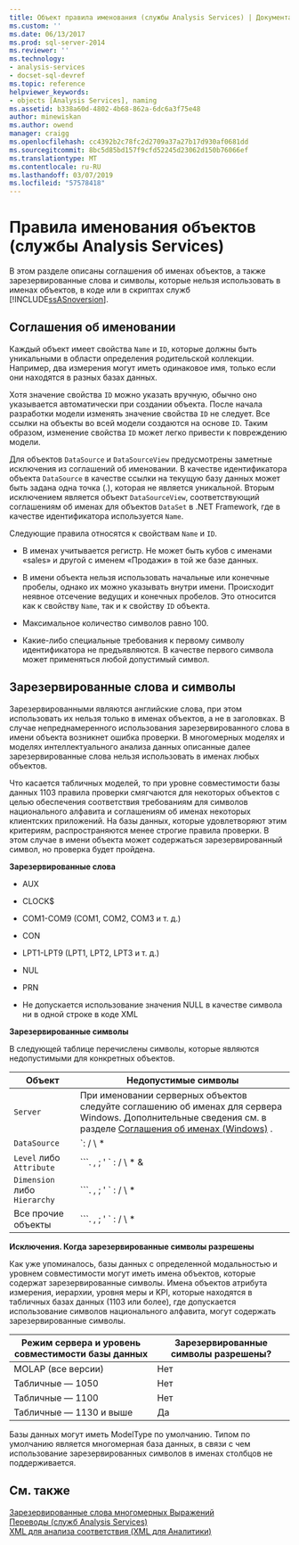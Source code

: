 ```yaml
---
title: Объект правила именования (службы Analysis Services) | Документация Майкрософт
ms.custom: ''
ms.date: 06/13/2017
ms.prod: sql-server-2014
ms.reviewer: ''
ms.technology:
- analysis-services
- docset-sql-devref
ms.topic: reference
helpviewer_keywords:
- objects [Analysis Services], naming
ms.assetid: b338a60d-4802-4b68-862a-6dc6a3f75e48
author: minewiskan
ms.author: owend
manager: craigg
ms.openlocfilehash: cc4392b2c78fc2d2709a37a27b17d930af0681dd
ms.sourcegitcommit: 8bc5d85bd157f9cfd52245d23062d150b76066ef
ms.translationtype: MT
ms.contentlocale: ru-RU
ms.lasthandoff: 03/07/2019
ms.locfileid: "57578418"
---
```

# <a name="object-naming-rules-analysis-services"></a>Правила именования объектов (службы Analysis Services)
  В этом разделе описаны соглашения об именах объектов, а также зарезервированные слова и символы, которые нельзя использовать в именах объектов, в коде или в скриптах служб [!INCLUDE[ssASnoversion](../../../includes/ssasnoversion-md.md)].  
  
##  <a name="bkmk_Names"></a> Соглашения об именовании  
 Каждый объект имеет свойства `Name` и `ID`, которые должны быть уникальными в области определения родительской коллекции. Например, два измерения могут иметь одинаковое имя, только если они находятся в разных базах данных.  
  
 Хотя значение свойства `ID` можно указать вручную, обычно оно указывается автоматически при создании объекта. После начала разработки модели изменять значение свойства `ID` не следует. Все ссылки на объекты во всей модели создаются на основе `ID`. Таким образом, изменение свойства `ID` может легко привести к повреждению модели.  
  
 Для объектов `DataSource` и `DataSourceView` предусмотрены заметные исключения из соглашений об именовании. В качестве идентификатора объекта `DataSource` в качестве ссылки на текущую базу данных может быть задана одна точка (.), которая не является уникальной. Вторым исключением является объект `DataSourceView`, соответствующий соглашениям об именах для объектов `DataSet` в .NET Framework, где в качестве идентификатора используется `Name`.  
  
 Следующие правила относятся к свойствам `Name` и `ID`.  
  
-   В именах учитывается регистр. Не может быть кубов с именами «sales» и другой с именем «Продажи» в той же базе данных.  
  
-   В имени объекта нельзя использовать начальные или конечные пробелы, однако их можно указывать внутри имени. Происходит неявное отсечение ведущих и конечных пробелов. Это относится как к свойству `Name`, так и к свойству `ID` объекта.  
  
-   Максимальное количество символов равно 100.  
  
-   Какие-либо специальные требования к первому символу идентификатора не предъявляются. В качестве первого символа может применяться любой допустимый символ.  
  
##  <a name="bkmk_reserved"></a> Зарезервированные слова и символы  
 Зарезервированными являются английские слова, при этом использовать их нельзя только в именах объектов, а не в заголовках. В случае непреднамеренного использования зарезервированного слова в имени объекта возникнет ошибка проверки. В многомерных моделях и моделях интеллектуального анализа данных описанные далее зарезервированные слова нельзя использовать в именах любых объектов.  
  
 Что касается табличных моделей, то при уровне совместимости базы данных 1103 правила проверки смягчаются для некоторых объектов с целью обеспечения соответствия требованиям для символов национального алфавита и соглашениям об именах некоторых клиентских приложений. На базы данных, которые удовлетворяют этим критериям, распространяются менее строгие правила проверки. В этом случае в имени объекта может содержаться зарезервированный символ, но проверка будет пройдена.  
  
 **Зарезервированные слова**  
  
-   AUX  
  
-   CLOCK$  
  
-   COM1-COM9 (COM1, COM2, COM3 и т. д.)  
  
-   CON  
  
-   LPT1-LPT9 (LPT1, LPT2, LPT3 и т. д.)  
  
-   NUL  
  
-   PRN  
  
-   Не допускается использование значения NULL в качестве символа ни в одной строке в коде XML  
  
 **Зарезервированные символы**  
  
 В следующей таблице перечислены символы, которые являются недопустимыми для конкретных объектов.  
  
|Объект|Недопустимые символы|  
|------------|------------------------|  
|`Server`|При именовании серверных объектов следуйте соглашению об именах для сервера Windows. Дополнительные сведения см. в разделе [Соглашения об именах (Windows)](/windows/desktop/DNS/naming-conventions) .|  
|`DataSource`|`: / \ * | ? " () [] {} <>`|  
|`Level` либо `Attribute`|```. , ; ' ` : / \ * &| ? " & % $ ! + = [] {} \< >```|  
|`Dimension` либо `Hierarchy`|```. , ; ' ` : / \ * | ? " & % $ ! + = () [] {} \<,>```|  
|Все прочие объекты|```. , ; ' ` : / \ * | ? " & % $ ! + = () [] {} \< >```|  
  
 **Исключения. Когда зарезервированные символы разрешены**  
  
 Как уже упоминалось, базы данных с определенной модальностью и уровнем совместимости могут иметь имена объектов, которые содержат зарезервированные символы. Имена объектов атрибута измерения, иерархии, уровня меры и KPI, которые находятся в табличных базах данных (1103 или более), где допускается использование символов национального алфавита, могут содержать зарезервированные символы.  
  
|Режим сервера и уровень совместимости базы данных|Зарезервированные символы разрешены?|  
|--------------------------------------------------|----------------------------------|  
|MOLAP (все версии)|Нет|  
|Табличные — 1050|Нет|  
|Табличные — 1100|Нет|  
|Табличные — 1130 и выше|Да|  
  
 Базы данных могут иметь ModelType по умолчанию. Типом по умолчанию является многомерная база данных, в связи с чем использование зарезервированных символов в именах столбцов не поддерживается.  
  
## <a name="see-also"></a>См. также  
 [Зарезервированные слова многомерных Выражений](/sql/mdx/mdx-reserved-words)   
 [Переводы &#40;служб Analysis Services&#41;](../../../analysis-services/translations-analysis-services.md)   
 [XML для анализа соответствия &#40;XML для Аналитики&#41;](https://docs.microsoft.com/bi-reference/xmla/xml-for-analysis-compliance-xmla)  
  
  
